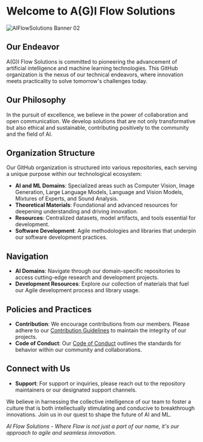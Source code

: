 # Welcome to A(G)I Flow Solutions
![AIFlowSolutions Banner 02](https://github.com/AiFlowSolutions/.github-private/assets/53354401/6b4411f1-a71c-47d4-9f39-bf429cd7fc97)

## Our Endeavor

A(G)I Flow Solutions is committed to pioneering the advancement of artificial intelligence and machine learning technologies. This GitHub organization is the nexus of our technical endeavors, where innovation meets practicality to solve tomorrow's challenges today.


## Our Philosophy

In the pursuit of excellence, we believe in the power of collaboration and open communication. We develop solutions that are not only transformative but also ethical and sustainable, contributing positively to the community and the field of AI.

## Organization Structure

Our GitHub organization is structured into various repositories, each serving a unique purpose within our technological ecosystem:

- **AI and ML Domains**: Specialized areas such as Computer Vision, Image Generation, Large Language Models, Language and Vision Models, Mixtures of Experts, and Sound Analysis.
- **Theoretical Materials**: Foundational and advanced resources for deepening understanding and driving innovation.
- **Resources**: Centralized datasets, model artifacts, and tools essential for development.
- **Software Development**: Agile methodologies and libraries that underpin our software development practices.

## Navigation

- **AI Domains**: Navigate through our domain-specific repositories to access cutting-edge research and development projects.
- **Development Resources**: Explore our collection of materials that fuel our Agile development process and library usage.


## Policies and Practices

- **Contribution**: We encourage contributions from our members. Please adhere to our [Contribution Guidelines](CONTRIBUTING.md) to maintain the integrity of our projects.
- **Code of Conduct**: Our [Code of Conduct](CODE-OF-CONDUCT.md) outlines the standards for behavior within our community and collaborations.

## Connect with Us

- **Support**: For support or inquiries, please reach out to the repository maintainers or our designated support channels.


We believe in harnessing the collective intelligence of our team to foster a culture that is both intellectually stimulating and conducive to breakthrough innovations. Join us in our quest to shape the future of AI and ML.

*AI Flow Solutions - Where Flow is not just a part of our name, it's our approach to agile and seamless innovation.*
